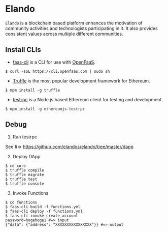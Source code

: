 # Elando

`Elando` is a blockchain based platform enhances the motivation of community activities and technologists participating in it. It also provides consistent values across multiple different communities.

## Install CLIs

- [faas-cli](https://github.com/openfaas/faas-cli) is a CLI for use with [OpenFaaS](https://github.com/openfaas/faas).

`$ curl -sSL https://cli.openfaas.com | sudo sh`

- [Truffle](http://truffleframework.com/) is the most popular development framework for Ethereum.

`$ npm install -g truffle`

- [testrpc](https://github.com/ethereumjs/testrpc) is a Node.js based Ethereum client for testing and development.

`$ npm install -g ethereumjs-testrpc`

## Debug

1. Run testrpc

See #=> https://github.com/elandos/elando/tree/master/dapp

2. Deploy DApp

```
$ cd core
$ truffle compile
$ truffle migrate
$ truffle test
$ truffle console
```

3. Invoke Functions

```
$ cd functions
$ faas-cli build -f functions.yml
$ faas-cli deploy -f functions.yml
$ faas-cli invoke create_account
password=hogehoge1 #=> input
{"data": {"address": "XXXXXXXXXXXXXXXX"}} #=> output
```
